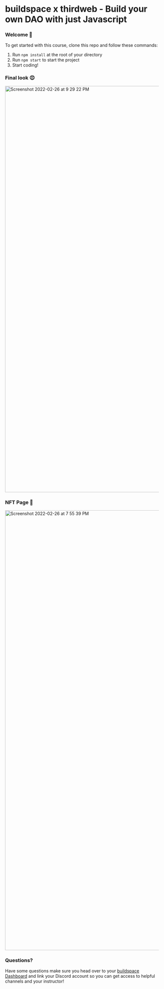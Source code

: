 # buildspace x thirdweb - Build your own DAO with just Javascript

### **Welcome 👋**
To get started with this course, clone this repo and follow these commands:

1. Run `npm install` at the root of your directory
2. Run `npm start` to start the project
3. Start coding!

### Final look 😍

<img width="1329" alt="Screenshot 2022-02-26 at 9 29 22 PM" src="https://user-images.githubusercontent.com/6328408/155850171-e407638b-8098-4d23-86a6-efe6327d9cec.png">

### NFT Page 🙏

<img width="1439" alt="Screenshot 2022-02-26 at 7 55 39 PM" src="https://user-images.githubusercontent.com/6328408/155850204-767b257c-b3f2-4832-a676-1a8d5dfbbb55.png">



### **Questions?**
Have some questions make sure you head over to your [buildspace Dashboard](https://app.buildspace.so/projects/COb520aae3-7925-42f4-a5e7-eaf718933766) and link your Discord account so you can get access to helpful channels and your instructor!
